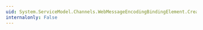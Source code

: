 ```yaml
---
uid: System.ServiceModel.Channels.WebMessageEncodingBindingElement.CreateMessageEncoderFactory
internalonly: False
---
```

